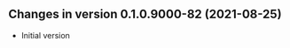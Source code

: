 




<!-- NEWS.md was auto-generated by NEWS.Rmd. Please DO NOT edit by hand!-->

## Changes in version 0.1.0.9000-82 (2021-08-25)

-   Initial version
